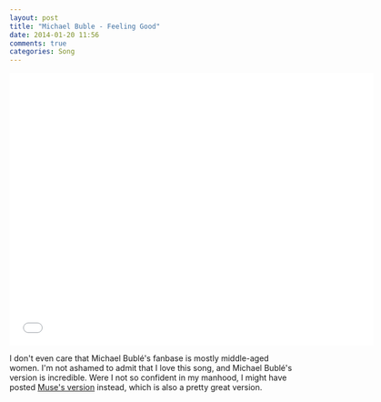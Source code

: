 ```yaml
---
layout: post
title: "Michael Buble - Feeling Good"
date: 2014-01-20 11:56
comments: true
categories: Song
---
```


<div class="video-container">
  <iframe width="640" height="480" src="//www.youtube.com/embed/Edwsf-8F3sI" frameborder="0" allowfullscreen></iframe>
</div>

I don't even care that Michael Bublé's fanbase is mostly middle-aged women. I'm not ashamed to admit that I love this song, and Michael Bublé's version is incredible. Were I not so confident in my manhood, I might have posted [Muse's version](http://www.youtube.com/watch?v=CmwRQqJsegw) instead, which is also a pretty great version.
